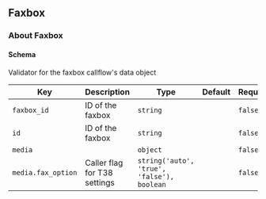 ## Faxbox

### About Faxbox

#### Schema

Validator for the faxbox callflow's data object



Key | Description | Type | Default | Required
--- | ----------- | ---- | ------- | --------
`faxbox_id` | ID of the faxbox | `string` |   | `false`
`id` | ID of the faxbox | `string` |   | `false`
`media` |   | `object` |   | `false`
`media.fax_option` | Caller flag for T38 settings | `string('auto', 'true', 'false'), boolean` |   | `false`


